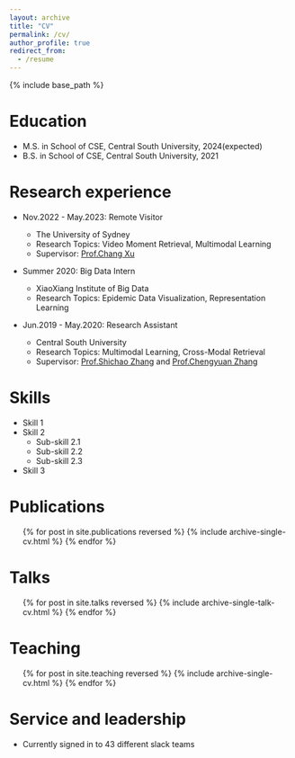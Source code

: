 ```yaml
---
layout: archive
title: "CV"
permalink: /cv/
author_profile: true
redirect_from:
  - /resume
---
```


{% include base_path %}

Education
======
* M.S. in School of CSE, Central South University, 2024(expected)
* B.S. in School of CSE, Central South University, 2021

Research experience
======
* Nov.2022 - May.2023: Remote Visitor
  * The University of Sydney
  * Research Topics: Video Moment Retrieval, Multimodal Learning
  * Supervisor: [Prof.Chang Xu](http://changxu.xyz)

* Summer 2020: Big Data Intern
  * XiaoXiang Institute of Big Data
  * Research Topics: Epidemic Data Visualization, Representation Learning

* Jun.2019 - May.2020: Research Assistant
  * Central South University
  * Research Topics: Multimodal Learning, Cross-Modal Retrieval
  * Supervisor: [Prof.Shichao Zhang](http://zhangdmlab.com/zsc/) and [Prof.Chengyuan Zhang](http://csee.hnu.edu.cn/people/zhangchengyuan)
  
Skills
======
* Skill 1
* Skill 2
  * Sub-skill 2.1
  * Sub-skill 2.2
  * Sub-skill 2.3
* Skill 3

Publications
======
  <ul>{% for post in site.publications reversed %}
    {% include archive-single-cv.html %}
  {% endfor %}</ul>
  
Talks
======
  <ul>{% for post in site.talks reversed %}
    {% include archive-single-talk-cv.html  %}
  {% endfor %}</ul>
  
Teaching
======
  <ul>{% for post in site.teaching reversed %}
    {% include archive-single-cv.html %}
  {% endfor %}</ul>
  
Service and leadership
======
* Currently signed in to 43 different slack teams
